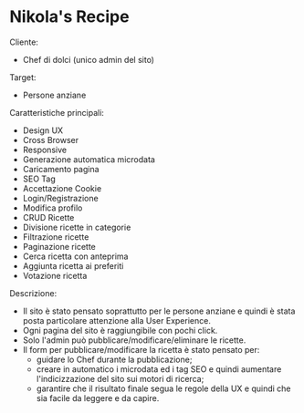 # Nikola's Recipe


Cliente:

- Chef di dolci (unico admin del sito)


Target:

- Persone anziane


Caratteristiche principali:

- Design UX
- Cross Browser
- Responsive
- Generazione automatica microdata
- Caricamento pagina
- SEO Tag
- Accettazione Cookie
- Login/Registrazione
- Modifica profilo
- CRUD Ricette
- Divisione ricette in categorie
- Filtrazione ricette
- Paginazione ricette
- Cerca ricetta con anteprima
- Aggiunta ricetta ai preferiti
- Votazione ricetta


Descrizione:

- Il sito è stato pensato soprattutto per le persone anziane e quindi è stata posta particolare attenzione alla User Experience. 
- Ogni pagina del sito è raggiungibile con pochi click.
- Solo l'admin può pubblicare/modificare/eliminare le ricette.
- Il form per pubblicare/modificare la ricetta è stato pensato per:
  - guidare lo Chef durante la pubblicazione;
  - creare in automatico i microdata ed i tag SEO e quindi aumentare l'indicizzazione del sito sui motori di ricerca;
  - garantire che il risultato finale segua le regole della UX e quindi che sia facile da leggere e da capire.
